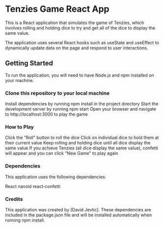 # Tenzies Game React App

This is a React application that simulates the game of Tenzies, which involves rolling and holding dice to try and get all of the dice to display the same value.

The application uses several React hooks such as useState and useEffect to dynamically update data on the page and respond to user interactions.

## Getting Started

To run the application, you will need to have Node.js and npm installed on your machine.


### Clone this repository to your local machine

Install dependencies by running npm install in the project directory
Start the development server by running npm start
Open your browser and navigate to http://localhost:3000 to play the game

### How to Play

Click the "Roll" button to roll the dice
Click on individual dice to hold them at their current value
Keep rolling and holding dice until all dice display the same value
If you achieve Tenzies (all dice display the same value), confetti will appear and you can click "New Game" to play again

### Dependencies

This application uses the following dependencies:

React
nanoid
react-confetti


### Credits

This application was created by [David Jevtic].
These dependencies are included in the package.json file and will be installed automatically when running npm install.
